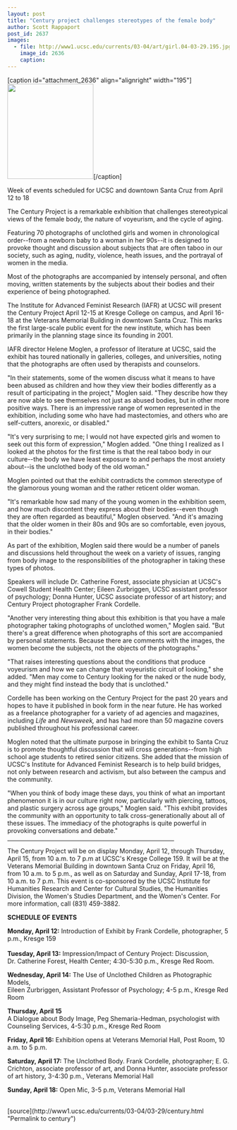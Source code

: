```yaml
---
layout: post
title: "Century project challenges stereotypes of the female body"
author: Scott Rappaport
post_id: 2637
images:
  - file: http://www1.ucsc.edu/currents/03-04/art/girl.04-03-29.195.jpg
    image_id: 2636
    caption: 
---
```


[caption id="attachment_2636" align="alignright" width="195"]<a href="http://localhost/mysite/wp-content/uploads/2004/03/girl.04-03-29.195.jpg"><img class="size-full wp-image-2636" src="http://localhost/mysite/wp-content/uploads/2004/03/girl.04-03-29.195.jpg" alt="" width="195" height="215" /></a>[/caption]
<p class="sectionheadblack">
  Week of events scheduled for UCSC and downtown Santa Cruz from April 12 to 18
</p>
<p>
  The Century Project is a remarkable exhibition that challenges stereotypical views of the female body, the nature of voyeurism, and the cycle of aging.
</p>
<p>
  Featuring 70 photographs of unclothed girls and women in chronological order--from a newborn baby to a woman in her 90s--it is designed to provoke thought and discussion about subjects that are often taboo in our society, such as aging, nudity, violence, heath issues, and the portrayal of women in the media.
</p>
<p>
  Most of the photographs are accompanied by intensely personal, and often moving, written statements by the subjects about their bodies and their experience of being photographed.<br>
</p>
<p>
  The Institute for Advanced Feminist Research (IAFR) at UCSC will present the Century Project April 12-15 at Kresge College on campus, and April 16-18 at the Veterans Memorial Building in downtown Santa Cruz. This marks the first large-scale public event for the new institute, which has been primarily in the planning stage since its founding in 2001.
</p>
<p>
  IAFR director Helene Moglen, a professor of literature at UCSC, said the exhibit has toured nationally in galleries, colleges, and universities, noting that the photographs are often used by therapists and counselors.<br>
</p>
<p>
  "In their statements, some of the women discuss what it means to have been abused as children and how they view their bodies differently as a result of participating in the project," Moglen said. "They describe how they are now able to see themselves not just as abused bodies, but in other more positive ways. There is an impressive range of women represented in the exhibition, including some who have had mastectomies, and others who are self-cutters, anorexic, or disabled."<br>
</p>
<p>
  "It's very surprising to me; I would not have expected girls and women to seek out this form of expression," Moglen added. "One thing I realized as I looked at the photos for the first time is that the real taboo body in our culture--the body we have least exposure to and perhaps the most anxiety about--is the unclothed body of the old woman."<br>
</p>
<p>
  Moglen pointed out that the exhibit contradicts the common stereotype of the glamorous young woman and the rather reticent older woman.<br>
</p>
<p>
  "It's remarkable how sad many of the young women in the exhibition seem, and how much discontent they express about their bodies--even though they are often regarded as beautiful," Moglen observed. "And it's amazing that the older women in their 80s and 90s are so comfortable, even joyous, in their bodies."<br>
</p>
<p>
  As part of the exhibition, Moglen said there would be a number of panels and discussions held throughout the week on a variety of issues, ranging from body image to the responsibilities of the photographer in taking these types of photos.
</p>
<p>
  Speakers will include Dr. Catherine Forest, associate physician at UCSC's Cowell Student Health Center; Eileen Zurbriggen, UCSC assistant professor of psychology; Donna Hunter, UCSC associate professor of art history; and Century Project photographer Frank Cordelle.<br>
</p>
<p>
  "Another very interesting thing about this exhibition is that you have a male photographer taking photographs of unclothed women," Moglen said. "But there's a great difference when photographs of this sort are accompanied by personal statements. Because there are comments with the images, the women become the subjects, not the objects of the photographs."<br>
</p>
<p>
  "That raises interesting questions about the conditions that produce voyeurism and how we can change that voyeuristic circuit of looking," she added. "Men may come to Century looking for the naked or the nude body, and they might find instead the body that is unclothed."<br>
</p>
<p>
  Cordelle has been working on the Century Project for the past 20 years and hopes to have it published in book form in the near future. He has worked as a freelance photographer for a variety of ad agencies and magazines, including <i>Life</i> and <i>Newsweek,</i> and has had more than 50 magazine covers published throughout his professional career.<br>
</p>
<p>
  Moglen noted that the ultimate purpose in bringing the exhibit to Santa Cruz is to promote thoughtful discussion that will cross generations--from high school age students to retired senior citizens. She added that the mission of UCSC's Institute for Advanced Feminist Research is to help build bridges, not only between research and activism, but also between the campus and the community.<br>
</p>
<p>
  "When you think of body image these days, you think of what an important phenomenon it is in our culture right now, particularly with piercing, tattoos, and plastic surgery across age groups," Moglen said. "This exhibit provides the community with an opportunity to talk cross-generationally about all of these issues. The immediacy of the photographs is quite powerful in provoking conversations and debate."<br>
</p>
<hr width="75%">
<p>
  The Century Project will be on display Monday, April 12, through Thursday, April 15, from 10 a.m. to 7 p.m at UCSC's Kresge College 159. It will be at the Veterans Memorial Building in downtown Santa Cruz on Friday, April 16, from 10 a.m. to 5 p.m., as well as on Saturday and Sunday, April 17-18, from 10 a.m. to 7 p.m. This event is co-sponsored by the UCSC Institute for Humanities Research and Center for Cultural Studies, the Humanities Division, the Women's Studies Department, and the Women's Center. For more information, call (831) 459-3882.<br>
</p>
<p>
  <b>SCHEDULE OF EVENTS</b>
</p>
<p>
  <b>Monday, April 12:</b> Introduction of Exhibit by Frank Cordelle, photographer, 5 p.m., Kresge 159<br>
  <br>
  <b>Tuesday, April 13:</b> Impression/Impact of Century Project: Discussion,<br>
  Dr. Catherine Forest, Health Center; 4:30-5:30 p.m., Kresge Red Room.<br>
</p>
<p>
  <b>Wednesday, April 14:</b> The Use of Unclothed Children as Photographic Models,<br>
  Eileen Zurbriggen, Assistant Professor of Psychology; 4-5 p.m., Kresge Red Room<br>
</p>
<p>
  <b>Thursday, April 15</b><br>
  A Dialogue about Body Image, Peg Shemaria-Hedman, psychologist with Counseling Services, 4-5:30 p.m., Kresge Red Room
</p>
<p>
  <b>Friday, April 16:</b> Exhibition opens at Veterans Memorial Hall, Post Room, 10 a.m. to 5 p.m.<br>
</p>
<p>
  <b>Saturday, April 17:</b> The Unclothed Body. Frank Cordelle, photographer; E. G. Crichton, associate professor of art, and Donna Hunter, associate professor of art history, 3-4:30 p.m., Veterans Memorial Hall<br>
</p>
<p>
  <b>Sunday, April 18:</b> Open Mic, 3-5 p.m, Veterans Memorial Hall<br>
  <br>
</p>
[source](http://www1.ucsc.edu/currents/03-04/03-29/century.html "Permalink to century")
